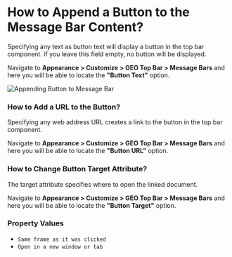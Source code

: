 # How to Append a Button to the Message Bar Content?

Specifying any text as button text will display a button in the top bar component. if you leave this field empty, no button will be displayed.

Navigate to **Appearance > Customize > GEO Top Bar > Message Bars** and here you will be able to locate the **"Button Text"** option.

![Appending Button to Message Bar](http://res.cloudinary.com/mypreview/image/upload/v1492390519/message-bar-button-text_wdesk8.gif)

### How to Add a URL to the Button?

Specifying any web address URL creates a link to the button in the top bar component.

Navigate to **Appearance > Customize > GEO Top Bar > Message Bars** and here you will be able to locate the **"Button URL"** option.

### How to Change Button Target Attribute?

The target attribute specifies where to open the linked document.

Navigate to **Appearance > Customize > GEO Top Bar > Message Bars** and here you will be able to locate the **"Button Target"** option.

### Property Values

* ```Same frame as it was clicked```
* ```Open in a new window or tab```

